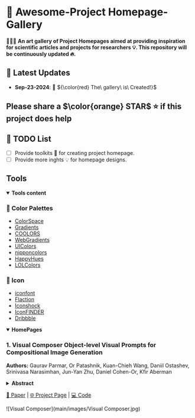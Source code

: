 # :camera_flash: Awesome-Project Homepage-Gallery

🚀🚀🚀 **An art gallery of Project Homepages aimed at providing inspiration for scientific articles and projects for researchers 💡. This repository will be continuously updated 🔥.**


## 📢 Latest Updates
- **Sep-23-2024**: 🎉 ${\color{red} The\ gallery\ is\ Created!}$

## Please share a $\color{orange} STAR$ ⭐ if this project does help

## 🧾 TODO List

- [ ] Provide toolkits :wrench: for creating project homepage. 
- [ ] Provide more inghts :bulb: for homepage designs.  

<!-- Tool part -->

## Tools
<details open>
<summary><b>Tools content</b></summary>

### 🎨 Color Palettes
* [ColorSpace](https://mycolor.space/)
* [Gradients](https://gradients.app/zh/gradient)
* [COOLORS](https://coolors.co/)
* [WebGradients](https://webgradients.com/)
* [UIColors](https://uicolors.app/create)
* [nipponcolors](https://nipponcolors.com/)
* [HappyHues](https://www.happyhues.co/)
* [LOLColors](https://www.webdesignrankings.com/resources/lolcolors/)

### 🎈 Icon
* [iconfont](https://www.iconfont.cn/)
* [Flaction](https://www.flaticon.com/icons)
* [Iconshock](https://www.iconshock.com/svg-color/)
* [IconFINDER](https://www.iconfinder.com/)
* [Dribbble](https://dribbble.com/tags/free_icons)

</details>

<details open>
<summary><b>HomePages</b></summary>

### 1. Visual Composer Object-level Visual Prompts for Compositional Image Generation
**Authors:** Gaurav Parmar, Or Patashnik, Kuan-Chieh Wang, Daniil Ostashev, Srinivasa Narasimhan, Jun-Yan Zhu, Daniel Cohen-Or, Kfir Aberman
<details span>
<summary><b>Abstract</b></summary>
We introduce a method for composing object-level visual prompts within a text-to-image diffusion model. Our approach addresses the task of generating semantically coherent compositions across diverse scenes and styles, similar to the versatility and expressiveness offered by text prompts. A key challenge in this task is to preserve the identity of the objects depicted in the input visual prompts, while also generating diverse compositions across different images. To address this challenge, we introduce a new KV-mixed cross-attention mechanism, in which keys and values are learned from distinct visual representations. The keys are derived from an encoder with a small bottleneck for layout control, whereas the values come from a larger bottleneck encoder that captures fine-grained appearance details. By mixing keys and values from these complementary sources, our model preserves identity of the visual prompts while supporting flexible variations in object arrangement, pose, and composition. During inference, we further propose object-level compositional guidance to improve the method's identity preservation and layout correctness. Results show that our technique produces diverse scene compositions that preserve the unique characteristics of each visual prompt, expanding the creative potential of text-to-image generation.
</details>

[📄 Paper](https://arxiv.org/abs/2501.01424) | [🌐 Project Page](https://snap-research.github.io/visual-composer/) | [💻 Code](https://snap-research.github.io/visual-composer/)

![Visual Composer](main/images/Visual Composer.jpg)
